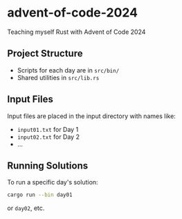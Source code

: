 # advent-of-code-2024
Teaching myself Rust with Advent of Code 2024

## Project Structure
- Scripts for each day are in `src/bin/`
- Shared utilities in `src/lib.rs`

## Input Files
Input files are placed in the input directory with names like:
- `input01.txt` for Day 1
- `input02.txt` for Day 2
- ...

## Running Solutions
To run a specific day's solution:
```bash
cargo run --bin day01
```
or `day02`, etc.